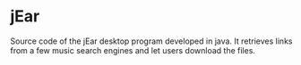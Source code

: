jEar
====

Source code of the jEar desktop program developed in java. It retrieves links from a few music search engines and let users download the files. 